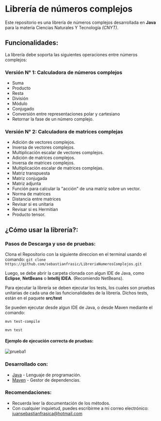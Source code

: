 # Librería de números complejos

Este repositorio es una librería de números complejos desarrollada en  **Java** para la materia Ciencias Naturales Y Tecnología *(CNYT)*.

## Funcionalidades:

La librería debe soporta las siguientes operaciones entre números complejos:

### Versión N° 1: Calculadora de números complejos

* Suma
* Producto
* Resta
* División
* Módulo
* Conjugado
* Conversión entre representaciones polar y cartesiano
* Retornar la fase de un número complejo.

### Versión N° 2: Calculadora de matrices complejas

* Adición de vectores complejos.
* Inversa de vectores complejos.
* Multiplicación escalar de vectores complejos.
* Adición de matrices complejos.
* Inversa de matrices complejos.
* Multiplicación escalar de matrices complejas.
* Matriz transpuesta
* Matriz conjugada
* Matriz adjunta
* Función para calcular la "acción" de una matriz sobre un vector.
* Norma de matrices
* Distancia entre matrices
* Revisar si es unitaria
* Revisar si es Hermitian
* Producto tensor.


## ¿Cómo usar la librería?:

### Pasos de Descarga y uso de pruebas:

Clona el Repositorio con la siguiente direccion en el terminal usando el comando:
``` git clone https://github.com/sebastianfrasic/LibreriaNumerosComplejos.git ```

Luego, se debe abrir la carpeta clonada con algun IDE de Java, como **Eclipse**, **NetBeans** o **Intellij IDEA**. (Recomiendo NetBeans).

Para ejecutar la librería se deben ejecutar los tests, los cuales son pruebas unitarias de cada una de las funcionalidades de la librería.
Dichos tests, están en el paquete __**src/test**__

Se pueden ejecutar desde algun IDE de Java, o desde Maven mediante el comando:

``` mvn test-compile ```

``` mvn test ``` 

#### Ejemplo de ejecución correcta de pruebas:

![prueba1](https://github.com/sebastianfrasic/LibreriaNumerosComplejos/blob/master/Imagenes/1.PNG)


### Desarrollado con:

* [Java](https://www.oracle.com/technetwork/es/java/javase/downloads/index.html) - Lenguaje de programación.
* [Maven](https://maven.apache.org/) - Gestor de dependencias.

### Recomendaciones:

* Recuerda leer la documentación de los métodos.
* Con cualquier inquietud, puedes escribirme a mi correo electrónico: juansebastianfrasica@hotmail.com
